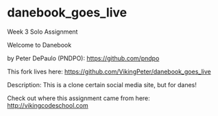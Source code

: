 danebook_goes_live
==================

Week 3 Solo Assignment

Welcome to Danebook

by Peter DePaulo (PNDPO): https://github.com/pndpo

This fork lives here: https://github.com/VikingPeter/danebook_goes_live

Description:
This is a clone certain social media site, but for danes!

Check out where this assignment came from here:
http://vikingcodeschool.com
